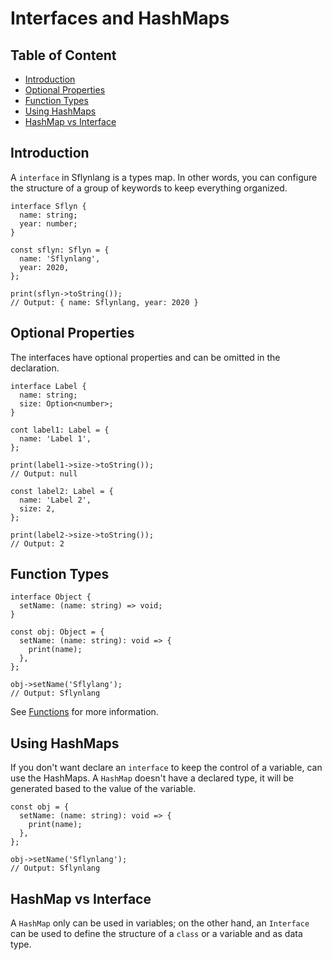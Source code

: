 # Interfaces and HashMaps

## Table of Content
* [Introduction](#Introduction)
* [Optional Properties](#Optional-Properties)
* [Function Types](#Function-Types)
* [Using HashMaps](#Using-HashMaps)
* [HashMap vs Interface](#HashMap-vs-Interface)

## Introduction
A `interface` in Sflynlang is a types map. In other words, you can configure the structure of a group of keywords to keep everything organized.

```sf
interface Sflyn {
  name: string;
  year: number;
}

const sflyn: Sflyn = {
  name: 'Sflynlang',
  year: 2020,
};

print(sflyn->toString());
// Output: { name: Sflynlang, year: 2020 }
```

## Optional Properties
The interfaces have optional properties and can be omitted in the declaration.

```sf
interface Label {
  name: string;
  size: Option<number>;
}

cont label1: Label = {
  name: 'Label 1',
};

print(label1->size->toString());
// Output: null

const label2: Label = {
  name: 'Label 2',
  size: 2,
};

print(label2->size->toString());
// Output: 2
```

## Function Types
```sf
interface Object {
  setName: (name: string) => void;
}

const obj: Object = {
  setName: (name: string): void => {
    print(name);
  },
};

obj->setName('Sflylang');
// Output: Sflynlang
```

See [Functions](./functions.md) for more information.

## Using HashMaps
If you don't want declare an `interface` to keep the control of a variable, can use the HashMaps. A `HashMap` doesn't have a declared type, it will be generated based to the value of the variable.

```sf
const obj = {
  setName: (name: string): void => {
    print(name);
  },
};

obj->setName('Sflynlang');
// Output: Sflynlang
```

## HashMap vs Interface
A `HashMap` only can be used in variables; on the other hand, an `Interface` can be used to define the structure of a `class` or a variable and as data type.
